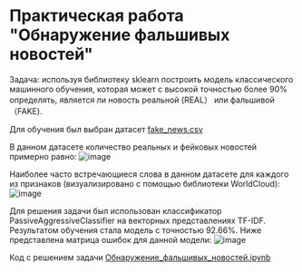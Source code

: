 # Практическая работа "Обнаружение фальшивых новостей"

Задача: используя библиотеку sklearn построить модель классического машинного обучения, которая может с высокой точностью более 90% определять, является ли новость реальной (REAL） или фальшивой（FAKE).

Для обучения был выбран датасет [fake_news.csv](https://storage.yandexcloud.net/academy.ai/practica/fake_news.csv)

В данном датасете количество реальных и фейковых новостей примерно равно:
![image](https://github.com/user-attachments/assets/3bce86bc-482e-4b08-a99b-9094963d40f3)

Наиболее часто встречающиеся слова в данном датасете для каждого из признаков (визуализировано с помощью библиотеки WorldCloud):
![image](https://github.com/user-attachments/assets/dd22d184-a861-4f5c-9bdf-f56cdf38f5b4)


Для решения задачи был использован классификатор PassiveAggressiveClassifier на векторных представлениях TF-IDF.
Результатом обучения стала модель с точностью 92.66%. Ниже представлена матрица ошибок для данной модели:
![image](https://github.com/user-attachments/assets/4c04fc56-2ac8-42e5-91f3-cf7ce1d640b1)

Код с решением задачи [Обнаружение_фальшивых_новостей.ipynb](https://github.com/awessine/fake_news_detection/blob/6c1a1f118d86df93feafce36885f5a6fa1691b5a/%D0%9E%D0%B1%D0%BD%D0%B0%D1%80%D1%83%D0%B6%D0%B5%D0%BD%D0%B8%D0%B5_%D1%84%D0%B0%D0%BB%D1%8C%D1%88%D0%B8%D0%B2%D1%8B%D1%85_%D0%BD%D0%BE%D0%B2%D0%BE%D1%81%D1%82%D0%B5%D0%B9.ipynb)
